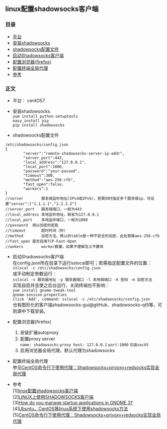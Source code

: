 ## linux配置shadowsocks客户端
### 目录
* [平台](#平台)
* [安装shadowsocks](#安装shadowsocks)
* [shadowsocks配置文件](#shadowsocks配置文件)
* [启动Shadowsocks客户端](#启动Shadowsocks客户端)
* [配置浏览器(firefox)](#配置浏览器(firefox))
* [配置终端全局代理](#配置终端全局代理)
* [参考](#参考)  

### 正文
- 平台： centOS7
- 安装shadowsocks  
  `yum install python-setuptools`  
  `easy_install pip`    
  `pip install shadowsocks`  

- shadowsocks配置文件
```
/etc/shadowsocks/config.json
{
        "server":"remote-shadowsocks-server-ip-addr",
        "server_port":443,
        "local_address":"127.0.0.1",
        "local_port":1080,
        "password":"your-passwd",
        "timeout":300,
        "method":"aes-256-cfb",
        "fast_open":false,
        "workers":1
}
//server        服务端监听地址(IPv4或IPv6)，若需同时指定多个服务端ip，可设置"server":["1.1.1.1","2.2.2.2"]
//server_port   服务端端口，一般为443
//local_address 本地监听地址，缺省为127.0.0.1
//local_port    本地监听端口，一般为1080
//password  用以加密的密匙
//timeout       超时时间（秒）
//method        加密方法，默认的table是一种不安全的加密，此处首推aes-256-cfb
//fast_open 是否启用TCP-Fast-Open
//wokers        worker数量，如果不理解含义不要改
``` 

- 启动Shadowsocks客户端  
   在config.json所在目录下运行sslocal即可；若需指定配置文件的位置：  
   `sslocal -c /etc/shadowsocks/config.json`  
   或手动制定参数运行：  
   `sslocal -s 服务器地址 -p 服务器端口 -l 本地端端口 -k 密码 -m 加密方法`  
   实现自启并且使之后台运行，关闭终端也不影响：  
   `yum install gnome-tweak-tool`  
   `gnome-session-properties`  
   `click 'Add', command: sslocal -c /etc/shadowsocks/config.json`  
也有图形化的客户端shadowsocks-gui@gitHub、shadowsocks-qt5等，可到源中下载安装。

- 配置浏览器(firefox)  
  1. 安装扩展autoproxy
  2. 配置proxy server  
  `name: shadowsocks`
  `proxy host: 127.0.0.1`
  `port:1080`
  `勾选sock5`
  3. 启用浏览器全局代理，默认代理为shadowsocks  

- 配置终端全局代理   
参见[CentOS命令行下使用代理：Shadowsocks+privoxy+redsocks实现全局代理](https://laowang.me/centos-global-privoxy.html)

- 参考  
[1][linux配置shadowsocks客户端](http://my.oschina.net/u/1432769/blog/619651)  
[2][LINUX上使用SHADOWSOCKS客户端](http://blog.liyibo.org/linux-shadowsocks-client/)  
[3][How do you manage startup applications in GNOME 3?](https://ask.fedoraproject.org/en/question/8926/how-do-you-manage-startup-applications-in-gnome-3/)  
[4][Ubuntu，CentOS等linux系统下使用shadowsocks方法](http://www.shadowsocks.asia/fangfa/28.html)  
[5][CentOS命令行下使用代理：Shadowsocks+privoxy+redsocks实现全局代理](https://laowang.me/centos-global-privoxy.html)